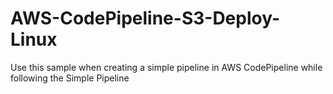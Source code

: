 # AWS-CodePipeline-S3-Deploy-Linux
Use this sample when creating a simple pipeline in AWS CodePipeline while following the Simple Pipeline
